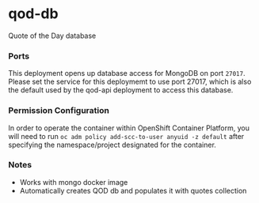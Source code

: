 # qod-db
Quote of the Day database

### Ports
This deployment opens up database access for MongoDB on port `27017`. Please set the service for this deploymemt to use port 27017, which is also the default used by the qod-api deployment to access this database.

### Permission Configuration
In order to operate the container within OpenShift Container Platform, you will need to run `oc adm policy add-scc-to-user anyuid -z default` after specifying the namespace/project designated for the container.

### Notes
* Works with mongo docker image
* Automatically creates QOD db and populates it with quotes collection
